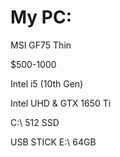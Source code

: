 # My PC: 
MSI GF75 Thin

$500-1000

Intel i5 (10th Gen)

Intel UHD & GTX 1650 Ti

C:\ 512 SSD

USB STICK E:\ 64GB
